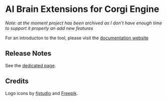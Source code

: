 # AI Brain Extensions for Corgi Engine

_Note: at the moment project has been archived as I don't have enough time to support it properly an add new features_

For an introducton to the tool, please visit the [documentation website](https://thebitcave.gitbook.io/ai-brain-extensions-docs/)

## Release Notes

See the [dedicated page](https://github.com/thebitcave/ai-brain-extensions-for-corgi-engine/releases).

## Credits

Logo icons by [fjstudio](https://www.flaticon.com/free-icon/binary_2214519) and [Freepik](https://www.flaticon.com/free-icon/centralized-structure_66069).
